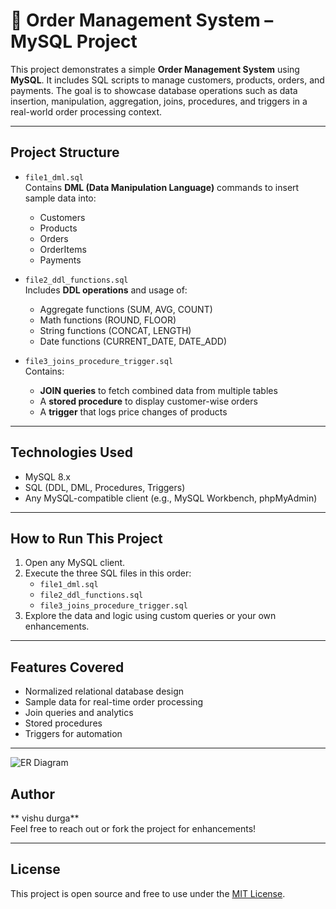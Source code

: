 # 🧾 Order Management System – MySQL Project

This project demonstrates a simple **Order Management System** using **MySQL**. It includes SQL scripts to manage customers, products, orders, and payments. The goal is to showcase database operations such as data insertion, manipulation, aggregation, joins, procedures, and triggers in a real-world order processing context.

---

##  Project Structure

- `file1_dml.sql`  
   Contains **DML (Data Manipulation Language)** commands to insert sample data into:
  - Customers
  - Products
  - Orders
  - OrderItems
  - Payments

- `file2_ddl_functions.sql`  
   Includes **DDL operations** and usage of:
  - Aggregate functions (SUM, AVG, COUNT)
  - Math functions (ROUND, FLOOR)
  - String functions (CONCAT, LENGTH)
  - Date functions (CURRENT_DATE, DATE_ADD)

- `file3_joins_procedure_trigger.sql`  
   Contains:
  - **JOIN queries** to fetch combined data from multiple tables
  - A **stored procedure** to display customer-wise orders
  - A **trigger** that logs price changes of products

---

##  Technologies Used
- MySQL 8.x
- SQL (DDL, DML, Procedures, Triggers)
- Any MySQL-compatible client (e.g., MySQL Workbench, phpMyAdmin)

---

##  How to Run This Project

1. Open any MySQL client.
2. Execute the three SQL files in this order:
   - `file1_dml.sql`
   - `file2_ddl_functions.sql`
   - `file3_joins_procedure_trigger.sql`
3. Explore the data and logic using custom queries or your own enhancements.

---

##  Features Covered

- Normalized relational database design
- Sample data for real-time order processing
- Join queries and analytics
- Stored procedures
- Triggers for automation

---
![ER Diagram](assets/er_diagram.png)


##  Author

**  vishu durga**  
Feel free to reach out or fork the project for enhancements!

---

##  License

This project is open source and free to use under the [MIT License](LICENSE).

